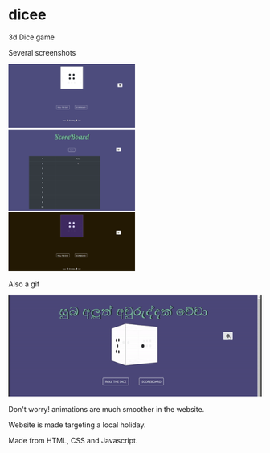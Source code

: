 # dicee

3d Dice game

Several screenshots 

<img src="screencapture-dinula1999-github-io-dicee-2020-04-11-19_03_46.png" width="50%">

<img src="screencapture-dinula1999-github-io-dicee-2020-04-11-19_04_14.png" width="50%">

<img src="screencapture-dinula1999-github-io-dicee-2020-04-11-19_03_57.png" width="50%">


Also a gif

![](dicee.gif)

Don't worry! animations are much smoother in the website.

Website is made targeting a local holiday.

Made from HTML, CSS and Javascript.
